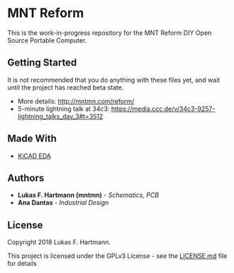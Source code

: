 # MNT Reform

This is the work-in-progress repository for the MNT Reform DIY Open Source Portable Computer.

## Getting Started

It is not recommended that you do anything with these files yet, and wait until the project has reached beta state.

* More details: http://mntmn.com/reform/
* 5-minute lightning talk at 34c3: https://media.ccc.de/v/34c3-9257-lightning_talks_day_3#t=3512

## Made With

* [KiCAD EDA](http://kicad-pcb.org/)

## Authors

* **Lukas F. Hartmann (mntmn)** - *Schematics, PCB*
* **Ana Dantas** - *Industrial Design*

## License

Copyright 2018 Lukas F. Hartmann.

This project is licensed under the GPLv3 License - see the [LICENSE.md](LICENSE.md) file for details

